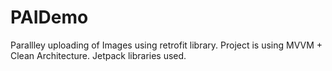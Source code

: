 # PAIDemo
Parallley uploading of Images using retrofit library.
Project is using MVVM + Clean Architecture.
Jetpack libraries used.
